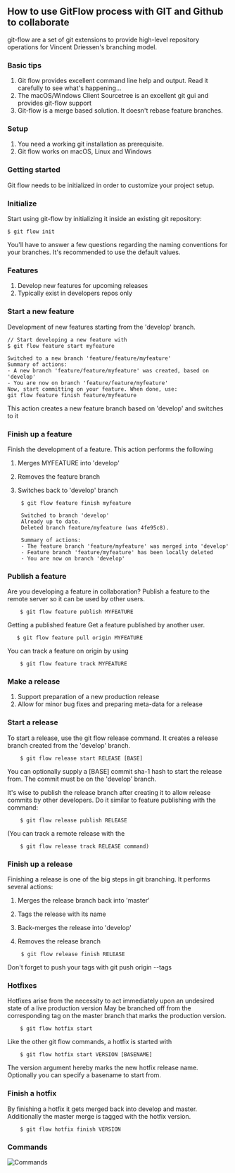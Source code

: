 ## How to use GitFlow process with GIT and Github to collaborate
git-flow are a set of git extensions to provide high-level repository operations for Vincent Driessen's branching model.

### Basic tips
1. Git flow provides excellent command line help and output. Read it carefully to see what's happening...
2. The macOS/Windows Client Sourcetree is an excellent git gui and provides git-flow support
3. Git-flow is a merge based solution. It doesn't rebase feature branches.

### Setup
1. You need a working git installation as prerequisite.
2. Git flow works on macOS, Linux and Windows

### Getting started
Git flow needs to be initialized in order to customize your project setup.

### Initialize
Start using git-flow by initializing it inside an existing git repository:

    $ git flow init
    
You'll have to answer a few questions regarding the naming conventions for your branches.
It's recommended to use the default values.

### Features
1. Develop new features for upcoming releases
2. Typically exist in developers repos only

### Start a new feature
Development of new features starting from the 'develop' branch.

    // Start developing a new feature with
    $ git flow feature start myfeature
    
    Switched to a new branch 'feature/feature/myfeature'
    Summary of actions:                                                                                 
    - A new branch 'feature/feature/myfeature' was created, based on 'develop'                          
    - You are now on branch 'feature/feature/myfeature'                                                                                                                                                     
    Now, start committing on your feature. When done, use:                                                                                                                                                       
    git flow feature finish feature/myfeature 
    
This action creates a new feature branch based on 'develop' and switches to it

### Finish up a feature
Finish the development of a feature. This action performs the following

1. Merges MYFEATURE into 'develop'
2. Removes the feature branch
3. Switches back to 'develop' branch

        $ git flow feature finish myfeature
        
        Switched to branch 'develop'
        Already up to date.
        Deleted branch feature/myfeature (was 4fe95c8).
        
        Summary of actions:                                                                                 
        - The feature branch 'feature/myfeature' was merged into 'develop'                                  
        - Feature branch 'feature/myfeature' has been locally deleted                                       
        - You are now on branch 'develop'

### Publish a feature
Are you developing a feature in collaboration? Publish a feature to the remote server so it can be used by other users.

        $ git flow feature publish MYFEATURE

Getting a published feature
Get a feature published by another user.

       $ git flow feature pull origin MYFEATURE
       
You can track a feature on origin by using

        $ git flow feature track MYFEATURE
        
### Make a release
1. Support preparation of a new production release
2. Allow for minor bug fixes and preparing meta-data for a release


### Start a release
To start a release, use the git flow release command. It creates a release branch created from the 'develop' branch.

        $ git flow release start RELEASE [BASE]

You can optionally supply a [BASE] commit sha-1 hash to start the release from. The commit must be on the 'develop' branch.

It's wise to publish the release branch after creating it to allow release commits by other developers. Do it similar to feature publishing with the command:

        $ git flow release publish RELEASE

(You can track a remote release with the

        $ git flow release track RELEASE command)

### Finish up a release
Finishing a release is one of the big steps in git branching. It performs several actions:

1. Merges the release branch back into 'master'
2. Tags the release with its name
3. Back-merges the release into 'develop'
4. Removes the release branch

        $ git flow release finish RELEASE

Don't forget to push your tags with git push origin --tags

### Hotfixes
Hotfixes arise from the necessity to act immediately upon an undesired state of a live production version
May be branched off from the corresponding tag on the master branch that marks the production version.

        $ git flow hotfix start

Like the other git flow commands, a hotfix is started with

        $ git flow hotfix start VERSION [BASENAME]
        
The version argument hereby marks the new hotfix release name. Optionally you can specify a basename to start from.

### Finish a hotfix
By finishing a hotfix it gets merged back into develop and master. Additionally the master merge is tagged with the hotfix version.

        $ git flow hotfix finish VERSION

### Commands
![Commands](https://danielkummer.github.io/git-flow-cheatsheet/img/git-flow-commands.png)
